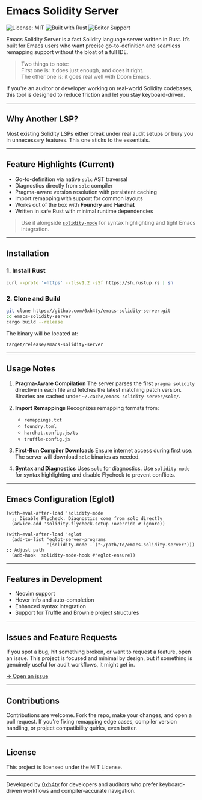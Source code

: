 # Emacs Solidity Server
![License: MIT](https://img.shields.io/badge/License-MIT-blue.svg) ![Built with Rust](https://img.shields.io/badge/Built_with-Rust-black.svg?logo=rust) ![Editor Support](https://img.shields.io/badge/Editor-Emacs-purple.svg?logo=gnu-emacs)

Emacs Solidity Server is a fast Solidity language server written in Rust. It’s built for Emacs users who want precise go-to-definition and seamless remapping support without the bloat of a full IDE.

> Two things to note:<br>
> First one is: it does just enough, and does it right.<br>
> The other one is: it goes real well with Doom Emacs.

If you're an auditor or developer working on real-world Solidity codebases, this tool is designed to reduce friction and let you stay keyboard-driven.

---

## Why Another LSP?

Most existing Solidity LSPs either break under real audit setups or bury you in unnecessary features. This one sticks to the essentials.

---

## Feature Highlights (Current)

* Go-to-definition via native `solc` AST traversal
* Diagnostics directly from `solc` compiler
* Pragma-aware version resolution with persistent caching
* Import remapping with support for common layouts
* Works out of the box with **Foundry** and **Hardhat**
* Written in safe Rust with minimal runtime dependencies

> Use it alongside [`solidity-mode`](https://github.com/ethereum/emacs-solidity) for syntax highlighting and tight Emacs integration.

---

## Installation

### 1. Install Rust

```bash
curl --proto '=https' --tlsv1.2 -sSf https://sh.rustup.rs | sh
```

### 2. Clone and Build

```bash
git clone https://github.com/0xh4ty/emacs-solidity-server.git
cd emacs-solidity-server
cargo build --release
```

The binary will be located at:

```bash
target/release/emacs-solidity-server
```

---

## Usage Notes

1. **Pragma-Aware Compilation**
   The server parses the first `pragma solidity` directive in each file and fetches the latest matching patch version. Binaries are cached under `~/.cache/emacs-solidity-server/solc/`.

2. **Import Remappings**
   Recognizes remapping formats from:

   * `remappings.txt`
   * `foundry.toml`
   * `hardhat.config.js/ts`
   * `truffle-config.js`

3. **First-Run Compiler Downloads**
   Ensure internet access during first use. The server will download `solc` binaries as needed.

4. **Syntax and Diagnostics**
   Uses `solc` for diagnostics. Use `solidity-mode` for syntax highlighting and disable Flycheck to prevent conflicts.

---

## Emacs Configuration (Eglot)

```elisp
(with-eval-after-load 'solidity-mode
  ;; Disable Flycheck. Diagnostics come from solc directly
  (advice-add 'solidity-flycheck-setup :override #'ignore))

(with-eval-after-load 'eglot
  (add-to-list 'eglot-server-programs
               '(solidity-mode . ("~/path/to/emacs-solidity-server")))  ;; Adjust path
  (add-hook 'solidity-mode-hook #'eglot-ensure))
```

---

## Features in Development

* Neovim support
* Hover info and auto-completion
* Enhanced syntax integration
* Support for Truffle and Brownie project structures

---

## Issues and Feature Requests

If you spot a bug, hit something broken, or want to request a feature, open an issue.
This project is focused and minimal by design, but if something is genuinely useful for audit workflows, it might get in.

[→ Open an issue](https://github.com/0xh4ty/emacs-solidity-server/issues)

---

## Contributions

Contributions are welcome. Fork the repo, make your changes, and open a pull request.
If you're fixing remapping edge cases, compiler version handling, or project compatibility quirks, even better.

---

## License

This project is licensed under the MIT License.

---

Developed by [0xh4ty](https://x.com/0xh4ty) for developers and auditors who prefer keyboard-driven workflows and compiler-accurate navigation.
